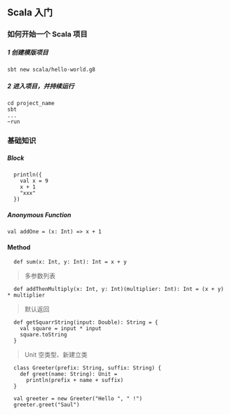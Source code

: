 ## Scala 入门

### 如何开始一个 Scala 项目

##### 1 创建模版项目

```
sbt new scala/hello-world.g8
```

##### 2 进入项目，并持续运行

```
cd project_name
sbt
...
~run
```

### 基础知识

##### Block

```
  println({
    val x = 9
    x + 1
    "xxx"
  })
```

##### Anonymous Function

```
val addOne = (x: Int) => x + 1
```

#### Method

```
  def sum(x: Int, y: Int): Int = x + y
```

> 多参数列表

```
  def addThenMultiply(x: Int, y: Int)(multiplier: Int): Int = (x + y) * multiplier
```

> 默认返回

```
  def getSquarrString(input: Double): String = {
    val square = input * input
    square.toString
  }

```

> Unit 空类型、新建立类

```
  class Greeter(prefix: String, suffix: String) {
    def greet(name: String): Unit =
      println(prefix + name + suffix)
  }

  val greeter = new Greeter("Hello ", " !")
  greeter.greet("Saul")
```












